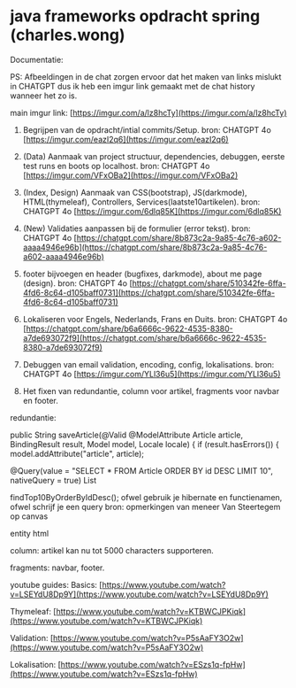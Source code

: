 # java frameworks opdracht spring (charles.wong)

Documentatie:

PS: Afbeeldingen in de chat zorgen ervoor dat het maken van links mislukt in CHATGPT
dus ik heb een imgur link gemaakt met de chat history wanneer het zo is.

main imgur link: [https://imgur.com/a/lz8hcTy](https://imgur.com/a/lz8hcTy)
1. Begrijpen van de opdracht/intial commits/Setup.
bron: CHATGPT 4o [https://imgur.com/eazI2q6](https://imgur.com/eazI2q6)

2. (Data) Aanmaak van project structuur, dependencies, debuggen, eerste test runs en boots op localhost.
bron: CHATGPT 4o [https://imgur.com/VFxOBa2](https://imgur.com/VFxOBa2)

3. (Index, Design) Aanmaak van CSS(bootstrap), JS(darkmode), HTML(thymeleaf), Controllers, Services(laatste10artikelen).
bron: CHATGPT 4o [https://imgur.com/6dlq85K](https://imgur.com/6dlq85K)

4. (New) Validaties aanpassen bij de formulier (error tekst).
bron: CHATGPT 4o [https://chatgpt.com/share/8b873c2a-9a85-4c76-a602-aaaa4946e96b](https://chatgpt.com/share/8b873c2a-9a85-4c76-a602-aaaa4946e96b)

5. footer bijvoegen en header (bugfixes, darkmode), about me page (design).
bron: CHATGPT 4o [https://chatgpt.com/share/510342fe-6ffa-4fd6-8c64-d105baff0731](https://chatgpt.com/share/510342fe-6ffa-4fd6-8c64-d105baff0731)

6. Lokaliseren voor Engels, Nederlands, Frans en Duits.
bron: CHATGPT 4o [https://chatgpt.com/share/b6a6666c-9622-4535-8380-a7de693072f9](https://chatgpt.com/share/b6a6666c-9622-4535-8380-a7de693072f9)

7. Debuggen van email validation, encoding, config, lokalisations.
bron: CHATGPT 4o [https://imgur.com/YLl36u5](https://imgur.com/YLl36u5)

8. Het fixen van redundantie, column voor artikel, fragments voor navbar en footer.

redundantie:

public String saveArticle(@Valid @ModelAttribute Article article, BindingResult result, Model model, Locale locale) {
if (result.hasErrors()) {
model.addAttribute("article", article);

@Query(value = "SELECT * FROM Article ORDER BY id DESC LIMIT 10", nativeQuery = true)
List<Article> findTop10ByOrderByIdDesc();
ofwel gebruik je hibernate en functienamen, ofwel schrijf je een query
bron: opmerkingen van meneer Van Steertegem op canvas

entity html

column:
artikel kan nu tot 5000 characters supporteren.

fragments:
navbar, footer.


youtube guides: 
Basics:
[https://www.youtube.com/watch?v=LSEYdU8Dp9Y](https://www.youtube.com/watch?v=LSEYdU8Dp9Y)

Thymeleaf:
[https://www.youtube.com/watch?v=KTBWCJPKiqk](https://www.youtube.com/watch?v=KTBWCJPKiqk)

Validation:
[https://www.youtube.com/watch?v=P5sAaFY3O2w](https://www.youtube.com/watch?v=P5sAaFY3O2w)

Lokalisation:
[https://www.youtube.com/watch?v=ESzs1q-fpHw](https://www.youtube.com/watch?v=ESzs1q-fpHw)

